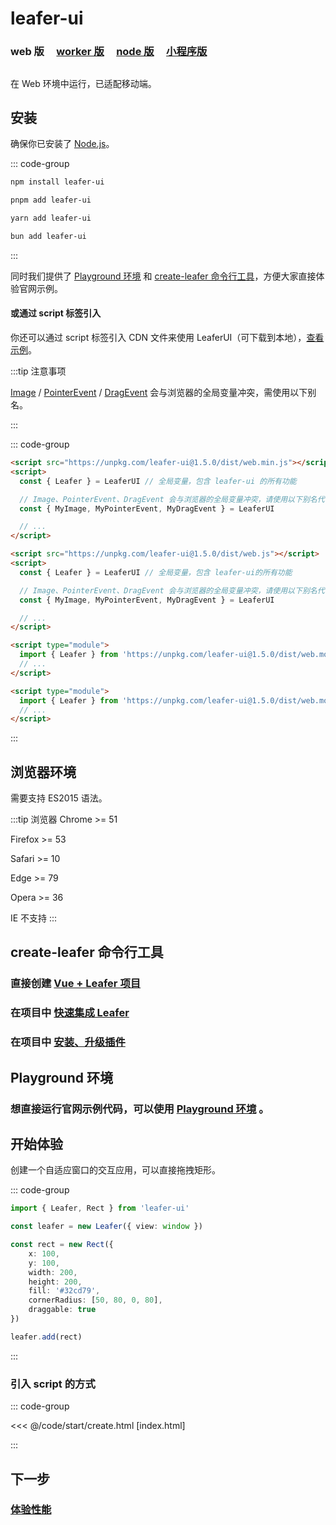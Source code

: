 <script setup>
import Case from '/component/Case.vue'
</script>

# leafer-ui

### web 版 &nbsp; &nbsp; [worker 版](/guide/install/ui/worker/start.md) &nbsp; &nbsp; [node 版](/guide/install/ui/node/start.md) &nbsp; &nbsp; [小程序版](/guide/install/ui/miniapp/start.md)

##

在 Web 环境中运行，已适配移动端。

## 安装

确保你已安装了 [Node.js](https://nodejs.org/zh-cn/)。

::: code-group

```sh [npm]
npm install leafer-ui
```

```sh [pnpm]
pnpm add leafer-ui
```

```sh [yarn]
yarn add leafer-ui
```

```sh [bun]
bun add leafer-ui
```

:::

同时我们提供了 [Playground 环境](/guide/runtime.md) 和 [create-leafer 命令行工具](/create/leafer.md)，方便大家直接体验官网示例。

#### 或通过 script 标签引入

你还可以通过 script 标签引入 CDN 文件来使用 LeaferUI（可下载到本地），[查看示例](#引入-script-的方式)。

:::tip 注意事项

[Image](/reference/display/Image.md) / [PointerEvent](/reference/event/ui/Pointer.md) / [DragEvent](/reference/event/ui/Drag.md) 会与浏览器的全局变量冲突，需使用以下别名。

:::

::: code-group

```html [web.min]
<script src="https://unpkg.com/leafer-ui@1.5.0/dist/web.min.js"></script>
<script>
  const { Leafer } = LeaferUI // 全局变量，包含 leafer-ui 的所有功能

  // Image、PointerEvent、DragEvent 会与浏览器的全局变量冲突，请使用以下别名代替
  const { MyImage, MyPointerEvent, MyDragEvent } = LeaferUI

  // ...
</script>
```

```html [web]
<script src="https://unpkg.com/leafer-ui@1.5.0/dist/web.js"></script>
<script>
  const { Leafer } = LeaferUI // 全局变量，包含 leafer-ui的所有功能

  // Image、PointerEvent、DragEvent 会与浏览器的全局变量冲突，请使用以下别名代替
  const { MyImage, MyPointerEvent, MyDragEvent } = LeaferUI

  // ...
</script>
```

```html [module.min]
<script type="module">
  import { Leafer } from 'https://unpkg.com/leafer-ui@1.5.0/dist/web.module.min.js'
  // ...
</script>
```

```html [module]
<script type="module">
  import { Leafer } from 'https://unpkg.com/leafer-ui@1.5.0/dist/web.module.js'
  // ...
</script>
```

<!-- https://unpkg.com 无法访问时，可替换为 https://cdn.jsdelivr.net/npm -->

:::

## 浏览器环境

需要支持 ES2015 语法。

:::tip 浏览器
Chrome &gt;= 51

Firefox &gt;= 53

Safari &gt;= 10

Edge &gt;= 79

Opera &gt;= 36

IE 不支持
:::

## create-leafer 命令行工具

### 直接创建 [Vue + Leafer 项目](/create/leafer.md)

### 在项目中 [快速集成 Leafer](/create/leafer.md)

### 在项目中 [安装、升级插件](/create/leafer.md)

## Playground 环境

### 想直接运行官网示例代码，可以使用 [Playground 环境](/guide/runtime.md) 。

## 开始体验

<case name="Rect" index=5 editor=false></case>

创建一个自适应窗口的交互应用，可以直接拖拽矩形。

::: code-group

```ts
import { Leafer, Rect } from 'leafer-ui'

const leafer = new Leafer({ view: window })

const rect = new Rect({
    x: 100,
    y: 100,
    width: 200,
    height: 200,
    fill: '#32cd79',
    cornerRadius: [50, 80, 0, 80],
    draggable: true
})

leafer.add(rect)
```

:::

### 引入 script 的方式

::: code-group

<<< @/code/start/create.html [index.html]

:::

## 下一步

### [体验性能](/guide/performance.md)
